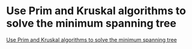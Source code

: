 # Use Prim and Kruskal algorithms to solve the minimum spanning tree
[Use Prim and Kruskal algorithms to solve the minimum spanning tree](https://aiwithcloud.com/2022/09/19/use_prim_and_kruskal_algorithms_to_solve_the_minimum_spanning_tree/)